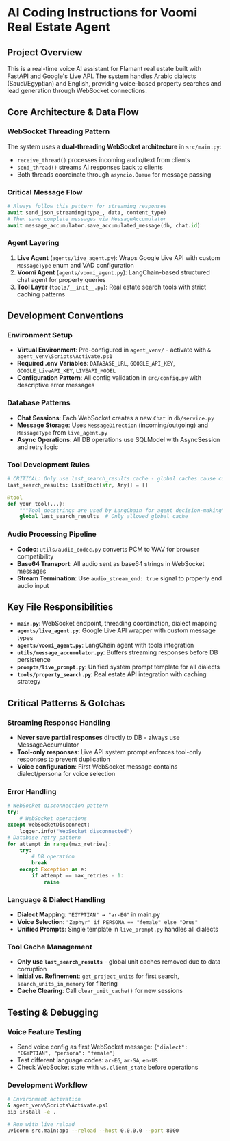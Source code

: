 # AI Coding Instructions for Voomi Real Estate Agent

## Project Overview
This is a real-time voice AI assistant for Flamant real estate built with FastAPI and Google's Live API. The system handles Arabic dialects (Saudi/Egyptian) and English, providing voice-based property searches and lead generation through WebSocket connections.

## Core Architecture & Data Flow

### WebSocket Threading Pattern
The system uses a **dual-threading WebSocket architecture** in `src/main.py`:
- `receive_thread()` processes incoming audio/text from clients
- `send_thread()` streams AI responses back to clients
- Both threads coordinate through `asyncio.Queue` for message passing

### Critical Message Flow
```python
# Always follow this pattern for streaming responses
await send_json_streaming(type_, data, content_type)
# Then save complete messages via MessageAccumulator
await message_accumulator.save_accumulated_message(db, chat.id)
```

### Agent Layering
1. **Live Agent** (`agents/live_agent.py`): Wraps Google Live API with custom `MessageType` enum and VAD configuration
2. **Voomi Agent** (`agents/voomi_agent.py`): LangChain-based structured chat agent for property queries
3. **Tool Layer** (`tools/__init__.py`): Real estate search tools with strict caching patterns

## Development Conventions

### Environment Setup
- **Virtual Environment**: Pre-configured in `agent_venv/` - activate with `& agent_venv\Scripts\Activate.ps1`
- **Required .env Variables**: `DATABASE_URL`, `GOOGLE_API_KEY`, `GOOGLE_LiveAPI_KEY`, `LIVEAPI_MODEL`
- **Configuration Pattern**: All config validation in `src/config.py` with descriptive error messages

### Database Patterns
- **Chat Sessions**: Each WebSocket creates a new `Chat` in `db/service.py`
- **Message Storage**: Uses `MessageDirection` (incoming/outgoing) and `MessageType` from `live_agent.py`
- **Async Operations**: All DB operations use SQLModel with AsyncSession and retry logic

### Tool Development Rules
```python
# CRITICAL: Only use last_search_results cache - global caches cause corruption
last_search_results: List[Dict[str, Any]] = []

@tool
def your_tool(...):
    """Tool docstrings are used by LangChain for agent decision-making"""
    global last_search_results  # Only allowed global cache
```

### Audio Processing Pipeline
- **Codec**: `utils/audio_codec.py` converts PCM to WAV for browser compatibility
- **Base64 Transport**: All audio sent as base64 strings in WebSocket messages
- **Stream Termination**: Use `audio_stream_end: true` signal to properly end audio input

## Key File Responsibilities

- **`main.py`**: WebSocket endpoint, threading coordination, dialect mapping
- **`agents/live_agent.py`**: Google Live API wrapper with custom message types
- **`agents/voomi_agent.py`**: LangChain agent with tools integration
- **`utils/message_accumulator.py`**: Buffers streaming responses before DB persistence
- **`prompts/live_prompt.py`**: Unified system prompt template for all dialects
- **`tools/property_search.py`**: Real estate API integration with caching strategy

## Critical Patterns & Gotchas

### Streaming Response Handling
- **Never save partial responses** directly to DB - always use MessageAccumulator
- **Tool-only responses**: Live API system prompt enforces tool-only responses to prevent duplication
- **Voice configuration**: First WebSocket message contains dialect/persona for voice selection

### Error Handling
```python
# WebSocket disconnection pattern
try:
    # WebSocket operations
except WebSocketDisconnect:
    logger.info("WebSocket disconnected")
# Database retry pattern  
for attempt in range(max_retries):
    try:
        # DB operation
        break
    except Exception as e:
        if attempt == max_retries - 1:
            raise
```

### Language & Dialect Handling
- **Dialect Mapping**: `"EGYPTIAN" → "ar-EG"` in main.py
- **Voice Selection**: `"Zephyr" if PERSONA == "female" else "Orus"`
- **Unified Prompts**: Single template in `live_prompt.py` handles all dialects

### Tool Cache Management
- **Only use `last_search_results`** - global unit caches removed due to data corruption
- **Initial vs. Refinement**: `get_project_units` for first search, `search_units_in_memory` for filtering
- **Cache Clearing**: Call `clear_unit_cache()` for new sessions

## Testing & Debugging

### Voice Feature Testing
- Send voice config as first WebSocket message: `{"dialect": "EGYPTIAN", "persona": "female"}`
- Test different language codes: `ar-EG`, `ar-SA`, `en-US`
- Check WebSocket state with `ws.client_state` before operations

### Development Workflow
```bash
# Environment activation
& agent_venv\Scripts\Activate.ps1
pip install -e .

# Run with live reload
uvicorn src.main:app --reload --host 0.0.0.0 --port 8000
```
